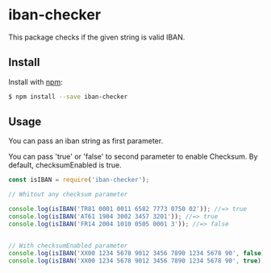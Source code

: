 # iban-checker

This package checks if the given string is valid IBAN.


## Install

Install with [npm](https://www.npmjs.com/):

```sh
$ npm install --save iban-checker
```

## Usage

You can pass an iban string as first parameter.

You can pass 'true' or 'false' to second parameter to enable Checksum. By default, checksumEnabled is true.
```js
const isIBAN = require('iban-checker');

// Whitout any checksum parameter

console.log(isIBAN('TR81 0001 0011 6582 7773 0750 02')); //=> true
console.log(isIBAN('AT61 1904 3002 3457 3201')); //=> true
console.log(isIBAN('FR14 2004 1010 0505 0001 3')); //=> false


// With checksumEnabled parameter
console.log(isIBAN('XX00 1234 5678 9012 3456 7890 1234 5678 90', false)); //=> true
console.log(isIBAN('XX00 1234 5678 9012 3456 7890 1234 5678 90', true)); //=> false

```
